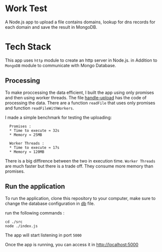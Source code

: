 # Work Test
A Node.js app to upload a file contains domains, lookup for dns records for each domain and save the result in MongoDB.

# Tech Stack
This app uses `http` module to create an http server in Node.js. in Addition to `MongoDB` module to communicate with Mongo Database.

## Processing 
To make proccessing the data efficient, I built the app using only promises and then using worker threads. 
The file [handle-upload](https://github.com/BBlueCoder/JobTest/blob/master/src/handle-upload.js) has the code of processing the data. There are a function `readFile` that uses only promises and function `readFileWithWorkers`. 

I made a simple benchmark for testing the uploading: 

````
  Promises :
  * Time to execute ≈ 32s
  * Memory ≈ 25MB
````

````
  Worker Threads :
  * Time to execute ≈ 17s
  * Memory ≈ 120MB
````

There is a big diffirence between the two in execution time. `Worker Threads` are much faster but there is a trade off. They consume more memory than promises. 

## Run the application
To run the application, clone this repository to your computer, make sure to change the database configuration in [db](https://github.com/BBlueCoder/JobTest/blob/master/src/db/client.js) file.

run the following commands : 
````
cd ./src
node ./index.js
````

The app will start listening in port `5000`

Once the app is running, you can access it in [http://localhost:5000](http://localhost:5000)


